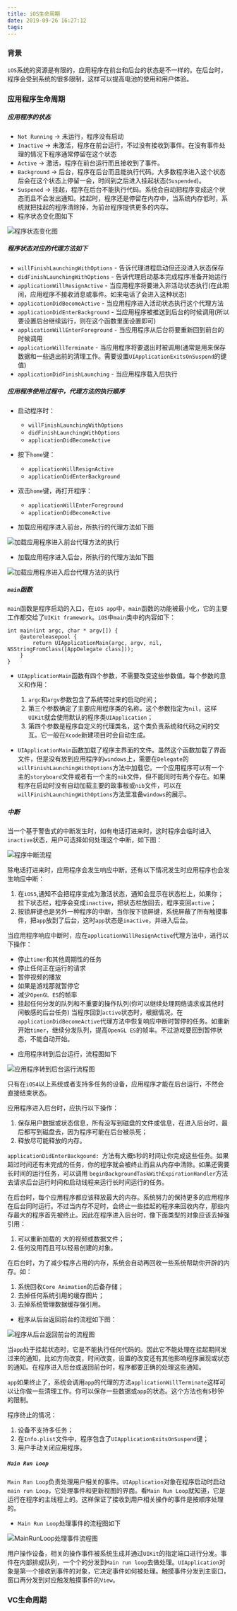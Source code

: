```yaml
---
title: iOS生命周期
date: 2019-09-26 16:27:12
tags:
---
```


### 背景

`iOS`系统的资源是有限的，应用程序在前台和后台的状态是不一样的。在后台时，程序会受到系统的很多限制，这样可以提高电池的使用和用户体验。

### 应用程序生命周期

##### 应用程序的状态 

* `Not Running` -> 未运行，程序没有启动
* `Inactive` -> 未激活，程序在前台运行，不过没有接收到事件。在没有事件处理的情况下程序通常停留在这个状态
* `Active` -> 激活，程序在前台运行而且接收到了事件。
* `Background` -> 后台，程序在后台而且能执行代码。大多数程序进入这个状态后会在这个状态上停留一会，时间到之后进入挂起状态(`Suspended`)。
* `Suspened` -> 挂起，程序在后台不能执行代码。系统会自动把程序变成这个状态而且不会发出通知。挂起时，程序还是停留在内存中，当系统内存低时，系统就把挂起的程序清除掉，为前台程序提供更多的内存。
* 程序状态变化图如下

![程序状态变化图](iOS生命周期/程序状态变化图.png)

##### 程序状态对应的代理方法如下

* `willFinishLaunchingWithOptions` - 告诉代理进程启动但还没进入状态保存
* `didFinishLaunchingWithOptions` - 告诉代理启动基本完成程序准备开始运行
* `applicationWillResignActive` - 当应用程序将要进入非活动状态执行(在此期间，应用程序不接收消息或事件。如来电话了会进入这种状态)
* `applicationDidBecomeActive` - 当应用程序进入活动状态执行这个代理方法
* `applicationDidEnterBackground` - 当应用程序被推送到后台的时候调用(所以要设置后台继续运行，则在这个函数里面设置即可)
* `applicationWillEnterForeground` - 当应用程序从后台将要重新回到前台的时候调用
* `applicationWillTerminate` - 当应用程序将要退出时被调用(通常是用来保存数据和一些退出前的清理工作。需要设置`UIApplicationExitsOnSuspend`的键值)
* `applicationDidFinishLaunching` - 当应用程序载入后执行

##### 应用程序使用过程中，代理方法的执行顺序

* 启动程序时：
  * `willFinishLaunchingWithOptions`
  * `didFinishLaunchingWithOptions`
  * `applicationDidBecomeActive`
  
* 按下`home`键：
  * `applicationWillResignActive`
  * `applicationDidEnterBackground`
  
* 双击`home`键，再打开程序：
  * `applicationWillEnterForeground`
  * `applicationDidBecomeActive`

* 加载应用程序进入前台，所执行的代理方法如下图

![加载应用程序进入前台代理方法的执行](iOS生命周期/加载应用程序进入前台代理方法的执行.png)

* 加载应用程序进入后台，所执行的代理方法如下图

![加载应用程序进入后台代理方法的执行](iOS生命周期/加载应用程序进入后台代理方法的执行.png)

##### `main`函数

`main`函数是程序启动的入口，在`iOS app`中，`main`函数的功能被最小化，它的主要工作都交给了`UIKit framework`。`iOS`中`main`类中的内容如下：

```
int main(int argc, char * argv[]) {
    @autoreleasepool {
        return UIApplicationMain(argc, argv, nil, NSStringFromClass([AppDelegate class]));
    }
}
```

* `UIApplicationMain`函数有四个参数，不需要改变这些参数值。每个参数的意义和作用：
  1. `argc`和`argv`参数包含了系统带过来的启动时间；
  2. 第三个参数确定了主要应用程序类的名称，这个参数指定为`nil`，这样`UIKit`就会使用默认的程序类`UIApplication`；
  3. 第四个参数是程序自定义的代理类名，这个类负责系统和代码之间的交互。它一般在`Xcode`新建项目时会自动生成。

* `UIApplicationMain`函数加载了程序主界面的文件。虽然这个函数加载了界面文件，但是没有放到应用程序的`windows`上，需要在`Delegate`的`willFinishLaunchingWithOptions`方法中加载它。一个应用程序可以有一个主的`storyboard`文件或者有一个主的`nib`文件，但不能同时有两个存在。如果程序在启动时没有自动加载主要的故事板或`nib`文件，可以在`willFinishLaunchingWithOptions`方法里准备`windows`的展示。

##### 中断

当一个基于警告式的中断发生时，如有电话打进来时，这时程序会临时进入`inactive`状态，用户可选择如何处理这个中断，如下图：

![程序中断流程](iOS生命周期/程序中断流程.png)

除电话打进来时，应用程序会发生响应中断。还有以下情况发生时应用程序也会发生响应中断：

1. 在`iOS5`,通知不会把程序变成为激活状态，通知会显示在状态栏上，如果你；拉下状态栏，程序会变成`inactive`，把状态栏放回去，程序变回`active`；
2. 按锁屏键也是另外一种程序的中断，当你按下锁屏键，系统屏蔽了所有触摸事件，把`app`放到了后台，这时`app`状态是`inactive`，并进入后台。

当应用程序响应中断时，应在`applicationWillResignActive`代理方法中，进行以下操作：

- 停止`timer`和其他周期性的任务
- 停止任何正在运行的请求
- 暂停视频的播放
- 如果是游戏那就暂停它
- 减少`OpenGL ES`的帧率
- 挂起任何分发的队列和不重要的操作队列(你可以继续处理网络请求或其他时间敏感的后台任务)
当程序回到`active`状态时，根据情况，在`applicationDidBecomeActive`代理方法中恢复响应中断时暂停的任务。如重新开始`timer`，继续分发队列，提高`OpenGL ES`的帧率。不过游戏要回到暂停状态，不能自动开始。

* 应用程序转到后台运行，流程图如下

![应用程序转到后台运行流程图](iOS生命周期/应用程序转到后台运行流程图.png)

只有在`iOS4`以上系统或者支持多任务的设备，应用程序才能在后台运行，不然会直接结束状态。

应用程序进入后台时，应执行以下操作：

1. 保存用户数据或状态信息，所有没写到磁盘的文件或信息，在进入后台时，最后都写到磁盘去，因为程序可能在后台被杀死；
2. 释放尽可能释放的内存。
  
`applicationDidEnterBackgound: `方法有大概`5`秒的时间让你完成这些任务。如果超过时间还有未完成的任务，你的程序就会被终止而且从内存中清除。如果还需要长时间的运行任务，可以调用  `beginBackgroundTaskWithExpirationHandler`方法去请求后台运行时间和启动线程来运行长时间运行的任务。

在后台时，每个应用程序都应该释放最大的内存。系统努力的保持更多的应用程序在后台同时运行。不过当内存不足时，会终止一些挂起的程序来回收内存，那些内存最大的程序首先被终止。因此在程序进入后台时，像下面类型的对象应该去掉强引用：

1. 可以重新加载的 大的视频或数据文件；
2. 任何没用而且可以轻易创建的对象。

在后台时，为了减少程序占用的内存，系统会自动再回收一些系统帮助你开辟的内存。如：

1. 系统回收`Core Animation`的后备存储；
2. 去掉任何系统引用的缓存图片；
3. 去掉系统管理数据缓存强引用。

* 程序从后台返回前台的流程如下图：

![程序从后台返回前台的流程图](iOS生命周期/程序从后台返回前台的流程图.png)

当`app`处于挂起状态时，它是不能执行任何代码的。因此它不能处理在挂起期间发过来的通知，比如方向改变，时间改变，设置的改变还有其他影响程序展现或状态的通知。在程序进入后台或返回前台时，程序都要正确的处理这些通知。

`app`如果终止了，系统会调用`app`的代理的方法`applicationWillTerminate`这样可以让你做一些清理工作。你可以保存一些数据或`app`的状态。这个方法也有`5`秒钟的限制。

程序终止的情况：

1. 设备不支持多任务；
2. 在`Info.plist`文件中，程序包含了`UIApplicationExitsOnSuspend`键；
3. 用户手动关闭应用程序。

##### `Main Run Loop`

`Main Run Loop`负责处理用户相关的事件。`UIApplication`对象在程序启动时启动`main run Loop`，它处理事件和更新视图的界面。看`Main Run Loop`就知道，它是运行在程序的主线程上的。这样保证了接收到用户相关操作的事件是按顺序处理的。

* `Main Run Loop`处理事件的流程图如下

![MainRunLoop处理事件流程图](iOS生命周期/MainRunLoop处理事件流程图.png)

用户操作设备，相关的操作事件被系统生成并通过`UIKit`的指定端口进行分发。事件在内部排成队列，一个个的分发到`Main run loop`去做处理。`UIApplication`对象是第一个接收到事件的对象，它决定事件如何被处理。触摸事件分发到主窗口，窗口再分发到对应触发触摸事件的`View`。

### VC生命周期